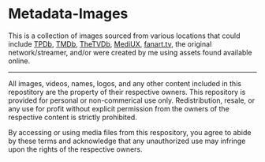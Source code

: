 # Metadata-Images
This is a collection of images sourced from various locations that could include [TPDb](https://theposterdb.com/), [TMDb](https://www.themoviedb.org/), [TheTVDb](https://thetvdb.com/), [MediUX](https://mediux.pro/), [fanart.tv](https://fanart.tv/), the original network/streamer, and/or were created by me using assets found available online.

---
All images, videos, names, logos, and any other content included in this repostitory are the property of their respective owners. This repository is provided for personal or non-commerical use only. Redistribution, resale, or any use for profit without explicit permission from the owners of the respective content is strictly prohibited. 

By accessing or using media files from this respository, you agree to abide by these terms and acknowledge that any unauthorized use may infringe upon the rights of the respective owners.